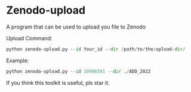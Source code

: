 # Zenodo-upload
A program that can be used to upload you file to Zenodo

Upload Command:

```python
python zenodo-upload.py --id Your_id --dir /path/to/the/upload-dir/
```

Example:

```python
python zenodo-upload.py --id 10996591 --dir ./ADD_2022
```

If you think this toolkit is useful, pls star it.
